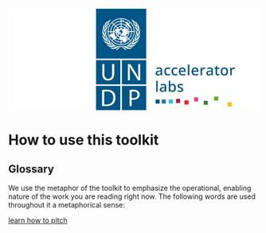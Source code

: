 ![undp_accelerator_labs_logo](/public/imgs/UNDP_accelerator_labs_logo_vertical_color_RGB.png)
# How to use this toolkit

## Glossary

We use the metaphor of the toolkit to emphasize the operational, enabling nature of the work you are reading right now. The following words are used throughout it a metaphorical sense:

[learn how to pitch](Understanding%20and%20pitching%20NIE/)
